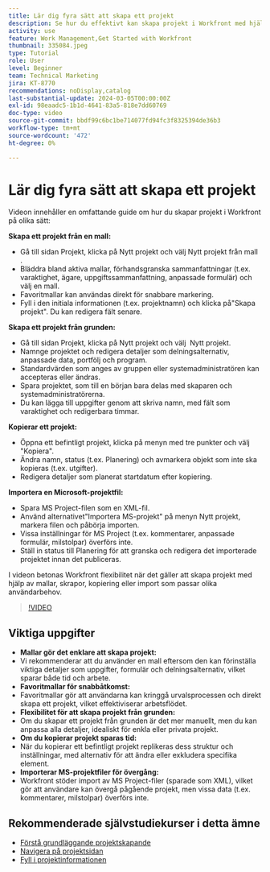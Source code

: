 ```yaml
---
title: Lär dig fyra sätt att skapa ett projekt
description: Se hur du effektivt kan skapa projekt i Workfront med hjälp av mallar, från scratch, kopiera befintliga projekt eller importera Microsoft Project-filer som är anpassade efter olika användarbehov.
activity: use
feature: Work Management,Get Started with Workfront
thumbnail: 335084.jpeg
type: Tutorial
role: User
level: Beginner
team: Technical Marketing
jira: KT-8770
recommendations: noDisplay,catalog
last-substantial-update: 2024-03-05T00:00:00Z
exl-id: 98eaadc5-1b1d-4641-83a5-818e7dd60769
doc-type: video
source-git-commit: bbdf99c6bc1be714077fd94fc3f8325394de36b3
workflow-type: tm+mt
source-wordcount: '472'
ht-degree: 0%

---
```


# Lär dig fyra sätt att skapa ett projekt

Videon innehåller en omfattande guide om hur du skapar projekt i Workfront på olika sätt:

**Skapa ett projekt från en mall:**

* Gå till sidan Projekt, klicka på Nytt projekt och välj Nytt projekt från mall &#x200B;.
* Bläddra bland aktiva mallar, förhandsgranska sammanfattningar (t.ex. varaktighet, ägare, uppgiftssammanfattning, anpassade formulär) och välj en mall. &#x200B;
* Favoritmallar kan användas direkt för snabbare markering. &#x200B;
* Fyll i den initiala informationen (t.ex. projektnamn) och klicka på &#x200B;&quot;Skapa projekt&quot;. Du kan redigera fält senare. &#x200B;

**Skapa ett projekt från grunden:**

* Gå till sidan Projekt, klicka på Nytt projekt och välj &#x200B; Nytt projekt.
* Namnge projektet och redigera detaljer som delningsalternativ, anpassade data, portfölj och program. &#x200B;
* Standardvärden som anges av gruppen eller systemadministratören kan accepteras eller ändras. &#x200B;
* Spara projektet, som till en början bara delas med skaparen och systemadministratörerna. &#x200B;
* Du kan lägga till uppgifter genom att skriva namn, med fält som varaktighet och redigerbara timmar. &#x200B;

**Kopierar ett projekt:**

* Öppna ett befintligt projekt, klicka på menyn med tre punkter och välj &#x200B;&quot;Kopiera&quot;.
* Ändra namn, status (t.ex. Planering) och avmarkera objekt som inte ska kopieras (t.ex. utgifter). &#x200B;
* Redigera detaljer som planerat startdatum efter kopiering. &#x200B;

**Importera en Microsoft-projektfil:**

* Spara MS Project-filen som en XML-fil. &#x200B;
* Använd alternativet&quot;Importera MS-projekt&quot; på menyn Nytt projekt, markera filen och påbörja importen. &#x200B;
* Vissa inställningar för MS Project (t.ex. kommentarer, anpassade formulär, milstolpar) överförs inte. &#x200B;
* Ställ in status till Planering för att granska och redigera det importerade projektet innan det publiceras. &#x200B;


I videon betonas Workfront flexibilitet när det gäller att skapa projekt med hjälp av mallar, skrapor, kopiering eller import som passar olika användarbehov. &#x200B;

>[!VIDEO](https://video.tv.adobe.com/v/335084/?quality=12&learn=on&enablevpops=1)

## Viktiga uppgifter

* **Mallar gör det enklare att skapa projekt:**
* Vi rekommenderar att du använder en mall eftersom den kan förinställa viktiga detaljer som uppgifter, formulär och delningsalternativ, vilket sparar både tid och arbete. &#x200B;
* **Favoritmallar för snabbåtkomst:**
* Favoritmallar gör att användarna kan kringgå urvalsprocessen och direkt skapa ett projekt, vilket effektiviserar arbetsflödet. &#x200B;
* **Flexibilitet för att skapa projekt från grunden:**
* Om du skapar ett projekt från grunden är det mer manuellt, men du kan anpassa alla detaljer, idealiskt för enkla eller privata projekt. &#x200B;
* **Om du kopierar projekt sparas tid:**
* När du kopierar ett befintligt projekt replikeras dess struktur och inställningar, med alternativ för att ändra eller exkludera specifika element. &#x200B;
* **Importerar MS-projektfiler för övergång:**
* Workfront stöder import av MS Project-filer (sparade som XML), vilket gör att användare kan övergå pågående projekt, men vissa data (t.ex. kommentarer, milstolpar) överförs inte. &#x200B;



## Rekommenderade självstudiekurser i detta ämne

* [Förstå grundläggande projektskapande](/help/manage-work/projects/understand-basic-project-creation.md)
* [Navigera på projektsidan](/help/manage-work/projects/navigate-the-project-page.md)
* [Fyll i projektinformationen](/help/manage-work/projects/fill-in-the-project-details.md)

